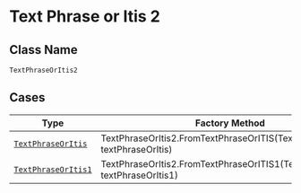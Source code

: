 
# Text Phrase or Itis 2

## Class Name

`TextPhraseOrItis2`

## Cases

| Type | Factory Method |
|  --- | --- |
| [`TextPhraseOrItis`](../../../doc/models/text-phrase-or-itis.md) | TextPhraseOrItis2.FromTextPhraseOrITIS(TextPhraseOrItis textPhraseOrItis) |
| [`TextPhraseOrItis1`](../../../doc/models/text-phrase-or-itis-1.md) | TextPhraseOrItis2.FromTextPhraseOrITIS1(TextPhraseOrItis1 textPhraseOrItis1) |

